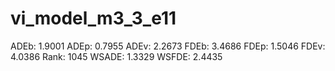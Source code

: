 # vi_model_m3_3_e11

ADEb: 1.9001
ADEp: 0.7955
ADEv: 2.2673
FDEb: 3.4686
FDEp: 1.5046
FDEv: 4.0386
Rank: 1045
WSADE: 1.3329
WSFDE: 2.4435